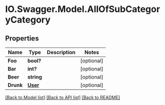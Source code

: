 # IO.Swagger.Model.AllOfSubCategoryCategory
## Properties

Name | Type | Description | Notes
------------ | ------------- | ------------- | -------------
**Foo** | **bool?** |  | [optional] 
**Bar** | **int?** |  | [optional] 
**Beer** | **string** |  | [optional] 
**Drunk** | [**User**](User.md) |  | [optional] 

[[Back to Model list]](../README.md#documentation-for-models) [[Back to API list]](../README.md#documentation-for-api-endpoints) [[Back to README]](../README.md)

